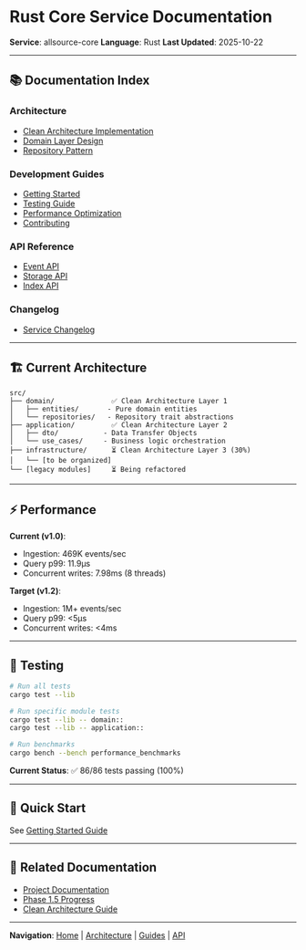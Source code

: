 # Rust Core Service Documentation

**Service**: allsource-core
**Language**: Rust
**Last Updated**: 2025-10-22

---

## 📚 Documentation Index

### Architecture
- [Clean Architecture Implementation](./architecture/CLEAN_ARCHITECTURE.md)
- [Domain Layer Design](./architecture/DOMAIN_LAYER.md)
- [Repository Pattern](./architecture/REPOSITORIES.md)

### Development Guides
- [Getting Started](./guides/GETTING_STARTED.md)
- [Testing Guide](./guides/TESTING.md)
- [Performance Optimization](./guides/PERFORMANCE.md)
- [Contributing](./guides/CONTRIBUTING.md)

### API Reference
- [Event API](./api/EVENTS.md)
- [Storage API](./api/STORAGE.md)
- [Index API](./api/INDEX.md)

### Changelog
- [Service Changelog](./changelog/CHANGELOG.md)

---

## 🏗️ Current Architecture

```
src/
├── domain/              ✅ Clean Architecture Layer 1
│   ├── entities/       - Pure domain entities
│   └── repositories/   - Repository trait abstractions
├── application/         ✅ Clean Architecture Layer 2
│   ├── dto/           - Data Transfer Objects
│   └── use_cases/     - Business logic orchestration
├── infrastructure/      ⏳ Clean Architecture Layer 3 (30%)
│   └── [to be organized]
└── [legacy modules]     ⏳ Being refactored
```

---

## ⚡ Performance

**Current (v1.0)**:
- Ingestion: 469K events/sec
- Query p99: 11.9μs
- Concurrent writes: 7.98ms (8 threads)

**Target (v1.2)**:
- Ingestion: 1M+ events/sec
- Query p99: <5μs
- Concurrent writes: <4ms

---

## 🧪 Testing

```bash
# Run all tests
cargo test --lib

# Run specific module tests
cargo test --lib -- domain::
cargo test --lib -- application::

# Run benchmarks
cargo bench --bench performance_benchmarks
```

**Current Status**: ✅ 86/86 tests passing (100%)

---

## 🚀 Quick Start

See [Getting Started Guide](./guides/GETTING_STARTED.md)

---

## 📖 Related Documentation

- [Project Documentation](../../../docs/INDEX.md)
- [Phase 1.5 Progress](../../../docs/roadmaps/2025-10-22_PHASE_1.5_PROGRESS.md)
- [Clean Architecture Guide](../../../docs/current/CLEAN_ARCHITECTURE.md)

---

**Navigation**: [Home](../../../README.md) | [Architecture](./architecture/) | [Guides](./guides/) | [API](./api/)
